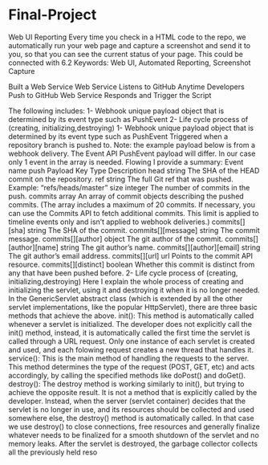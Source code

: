 # Final-Project
Web UI Reporting Every time you check in a HTML code to the repo, we automatically run your web page and capture a screenshot and send it to you, so that you can see the current status of your page. This could be connected with 6.2 Keywords: Web UI, Automated Reporting, Screenshot Capture


Built a Web Service
Web Service Listens to GitHub
Anytime Developers Push to GitHub
Web Service Responds and Trigger the Script




The following includes:
1- Webhook unique payload object that is determined by its event type such as PushEvent
2- Life cycle process of (creating, initializing,destroying)
1- Webhook unique payload object that is determined by its event type such as PushEvent
Triggered when a repository branch is pushed to. 
Note: the example payload below is from a webhook delivery. The Event API PushEvent payload will differ. In our case only 1 event in the array is needed.
Flowing I provide a summary:
Event name push
Payload
Key Type Description
head string The SHA of the HEAD commit on the repository.
ref string The full Git ref that was pushed. Example: “refs/heads/master”
size integer The number of commits in the push.
commits array An array of commit objects describing the pushed commits. (The array includes a maximum of 20 commits. If necessary, you can use the Commits API to fetch additional commits. This limit is applied to timeline events only and isn’t applied to webhook deliveries.)
commits[][sha] string The SHA of the commit.
commits[][message] string The commit message.
commits[][author] object The git author of the commit.
commits[][author][name] string The git author’s name.
commits[][author][email] string The git author’s email address.
commits[][url] url Points to the commit API resource.
commits[][distinct] boolean Whether this commit is distinct from any that have been pushed before.
2- Life cycle process of (creating, initializing,destroying)
Here I explain the whole process of creating and initializing the servlet, using it and destroying it when it is no longer needed. In the GenericServlet abstract class (which is extended by all the other servlet implementations, like the popular HttpServlet), there are three basic methods that achieve the above. 
init(): This method is automatically called whenever a servlet is initialized. The developer does not explicitly call the init() method, instead, it is automatically called the first time the servlet is called through a URL request. Only one instance of each servlet is created and used, and each folowing request creates a new thread that handles it.
service(): This is the main method of handling the requests to the server. This method determines the type of the request (POST, GET, etc) and acts accordingly, by calling the specified methods like doPost() and doGet().
destroy(): The destroy method is working similarly to init(), but trying to achieve the opposite result. It is not a method that is explicitly called by the developer. Instead, when the server (servlet container) decides that the servlet is no longer in use, and its resources should be collected and used somewhere else, the destroy() method is automatically called. In that case we use destroy() to close connections, free resources and generally finalize whatever needs to be finalized for a smooth shutdown of the servlet and no memory leaks. After the servlet is destroyed, the garbage collector collects all the previously held reso


